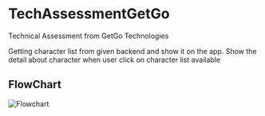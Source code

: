 # TechAssessmentGetGo
Technical Assessment from GetGo Technologies

Getting character list from given backend and show it on the app. Show the detail about character when user click on character list available

## FlowChart
![Flowchart](https://user-images.githubusercontent.com/41950349/174979898-315dfa0e-d586-4c4d-a5a6-e858ac5fd106.PNG)
